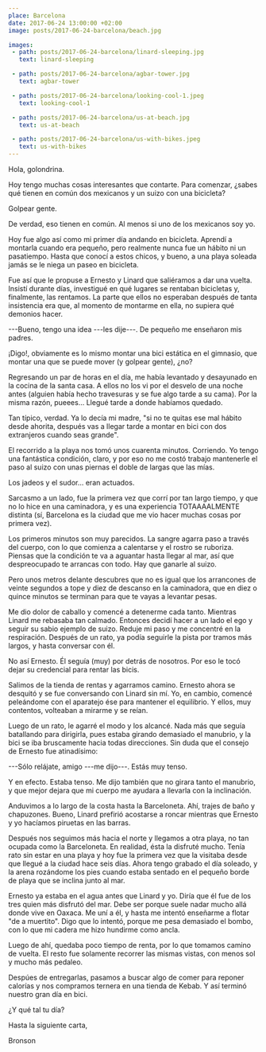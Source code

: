 ```yaml
---
place: Barcelona
date: 2017-06-24 13:00:00 +02:00
image: posts/2017-06-24-barcelona/beach.jpg

images:
 - path: posts/2017-06-24-barcelona/linard-sleeping.jpg
   text: linard-sleeping

 - path: posts/2017-06-24-barcelona/agbar-tower.jpg
   text: agbar-tower

 - path: posts/2017-06-24-barcelona/looking-cool-1.jpeg
   text: looking-cool-1

 - path: posts/2017-06-24-barcelona/us-at-beach.jpg
   text: us-at-beach

 - path: posts/2017-06-24-barcelona/us-with-bikes.jpeg
   text: us-with-bikes
---
```


Hola, golondrina.

Hoy tengo muchas cosas interesantes que contarte. Para comenzar, ¿sabes qué tienen en común dos mexicanos y un suizo con una bicicleta?

Golpear gente.

De verdad, eso tienen en común. Al menos si uno de los mexicanos soy yo.

Hoy fue algo así como mi primer día andando en bicicleta. Aprendí a montarla cuando era pequeño, pero realmente nunca fue un hábito ni un pasatiempo. Hasta que conocí a estos chicos, y bueno, a una playa soleada jamás se le niega un paseo en bicicleta.

Fue así que le propuse a Ernesto y Linard que saliéramos a dar una vuelta. Insistí durante días, investigué en qué lugares se rentaban bicicletas y, finalmente, las rentamos. La parte que ellos no esperaban después de tanta insistencia era que, al momento de montarme en ella, no supiera qué demonios hacer.

---Bueno, tengo una idea ---les dije---. De pequeño me enseñaron mis padres.

¡Digo!, obviamente es lo mismo montar una bici estática en el gimnasio, que montar una que se puede mover (y golpear gente), ¿no?

Regresando un par de horas en el día, me había levantado y desayunado en la cocina de la santa casa. A ellos no los vi por el desvelo de una noche antes (alguien había hecho travesuras y se fue algo tarde a su cama). Por la misma razón, pueees... Llegué tarde a donde habíamos quedado.

Tan típico, verdad. Ya lo decía mi madre, "si no te quitas ese mal hábito desde ahorita, después vas a llegar tarde a montar en bici con dos extranjeros cuando seas grande".

El recorrido a la playa nos tomó unos cuarenta minutos. Corriendo. Yo tengo una fantástica condición, claro, y por eso no me costó trabajo mantenerle el paso al suizo con unas piernas el doble de largas que las mías.

Los jadeos y el sudor... eran actuados.

Sarcasmo a un lado, fue la primera vez que corrí por tan largo tiempo, y que no lo hice en una caminadora, y es una experiencia TOTAAAALMENTE distinta (sí, Barcelona es la ciudad que me vio hacer muchas cosas por primera vez).

Los primeros minutos son muy parecidos. La sangre agarra paso a través del cuerpo, con lo que comienza a calentarse y el rostro se ruboriza. Piensas que la condición te va a aguantar hasta llegar al mar, así que despreocupado te arrancas con todo. Hay que ganarle al suizo.

Pero unos metros delante descubres que no es igual que los arrancones de veinte segundos a tope y diez de descanso en la caminadora, que en diez o quince minutos se terminan para que te vayas a levantar pesas.

Me dio dolor de caballo y comencé a detenerme cada tanto. Mientras Linard me rebasaba tan calmado. Entonces decidí hacer a un lado el ego y seguir su sabio ejemplo de suizo. Reduje mi paso y me concentré en la respiración. Después de un rato, ya podía seguirle la pista por tramos más largos, y hasta conversar con él.

No así Ernesto. Él seguía (muy) por detrás de nosotros. Por eso le tocó dejar su credencial para rentar las bicis.

Salimos de la tienda de rentas y agarramos camino. Ernesto ahora se desquitó y se fue conversando con Linard sin mí. Yo, en cambio, comencé peleándome con el aparatejo ése para mantener el equilibrio. Y ellos, muy contentos, volteaban a mirarme y se reían.

Luego de un rato, le agarré el modo y los alcancé. Nada más que seguía batallando para dirigirla, pues estaba girando demasiado el manubrio, y la bici se iba bruscamente hacia todas direcciones. Sin duda que el consejo de Ernesto fue atinadísimo:

---Sólo relájate, amigo ---me dijo---. Estás muy tenso.

Y en efecto. Estaba tenso. Me dijo también que no girara tanto el manubrio, y que mejor dejara que mi cuerpo me ayudara a llevarla con la inclinación.

Anduvimos a lo largo de la costa hasta la Barceloneta. Ahí, trajes de baño y chapuzones. Bueno, Linard prefirió acostarse a roncar mientras que Ernesto y yo hacíamos piruetas en las barras.

Después nos seguimos más hacia el norte y llegamos a otra playa, no tan ocupada como la Barceloneta. En realidad, ésta la disfruté mucho. Tenía rato sin estar en una playa y hoy fue la primera vez que la visitaba desde que llegué a la ciudad hace seis días. Ahora tengo grabado el día soleado, y la arena rozándome los pies cuando estaba sentado en el pequeño borde de playa que se inclina junto al mar.

Ernesto ya estaba en el agua antes que Linard y yo. Diría que él fue de los tres quien más disfrutó del mar. Debe ser porque suele nadar mucho allá donde vive en Oaxaca. Me uní a él, y hasta me intentó enseñarme a flotar "de a muertito".  Digo que lo intentó, porque me pesa demasiado el bombo, con lo que mi cadera me hizo hundirme como ancla.

Luego de ahí, quedaba poco tiempo de renta, por lo que tomamos camino de vuelta. El resto fue solamente recorrer las mismas vistas, con menos sol y mucho más pedaleo.

Despúes de entregarlas, pasamos a buscar algo de comer para reponer calorías y nos compramos ternera en una tienda de Kebab. Y así terminó nuestro gran día en bici.

¿Y qué tal tu día?

Hasta la siguiente carta,

Bronson

<!-- fue en la bici -->

<!-- .del edificio con forma de pene que nos encontramos antes de .

que es tan emblemático de la ciudad. -->
